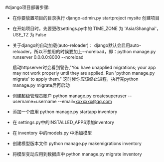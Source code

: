 #django项目部署步骤:
* 在你要放置项目的目录执行  django-admin.py startproject mysite 创建项目

* 在开始项目时，先要更改settings.py中的  TIME_ZONE 为 'Asia/Shanghai'，USE_TZ 为 False

*  关于django的自动加载(auto-reloader)：
    django默认会启用auto-reloader，所以不想用的时候要加上--noreload，即：python manage.py runserver 0.0.0.0:8000 --noreload

    启动httpserver时会看到警告,"You have unapplied migrations; your app may not work properly until they are applied.
    Run 'python manage.py migrate' to apply them."
    这时候你应该终止进程，执行完python manage.py migrate后再启动

* 创建超级管理员账户
python manage.py createsuperuser --username=username --email=xxxxxxx@qq.com
* 添加一个应用
python manage.py startapp inventory
* 在 settings.py中的INSTALLED_APPS添加inventory
* 在 inventory 中的models.py 中添加模型
* 创建模型版本文件
python manage.py makemigrations inventory
* 将模型变动应用到数据库中
python manage.py migrate inventory
